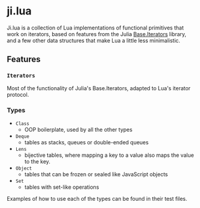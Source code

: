 # ji.lua

Ji.lua is a collection of Lua implementations of functional primitives that work
on iterators, based on features from the Julia
[Base.Iterators](https://docs.julialang.org/en/v1/base/iterators/) library, and
a few other data structures that make Lua a little less minimalistic.

## Features

### `Iterators`

Most of the functionality of Julia's Base.Iterators, adapted to Lua's iterator
protocol.

### Types

- `Class`
  - OOP boilerplate, used by all the other types
- `Deque`
  - tables as stacks, queues or double-ended queues
- `Lens`
  - bijective tables, where mapping a key to a value also maps the value to the
    key.
- `Object`
  - tables that can be frozen or sealed like JavaScript objects
- `Set`
  - tables with set-like operations

Examples of how to use each of the types can be found in their test files.
